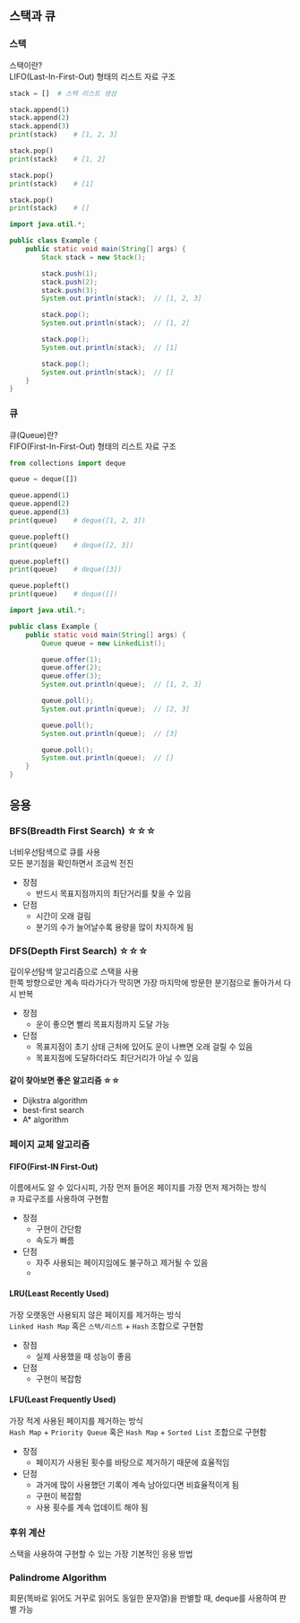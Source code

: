 ## 스택과 큐

### 스택

스택이란? <br>
LIFO(Last-In-First-Out) 형태의 리스트 자료 구조

```Python
stack = []  # 스택 리스트 생성

stack.append(1)
stack.append(2)
stack.append(3)
print(stack)    # [1, 2, 3]

stack.pop()
print(stack)    # [1, 2]

stack.pop()
print(stack)    # [1]

stack.pop()
print(stack)    # []
```

```Java
import java.util.*;

public class Example {
    public static void main(String[] args) {
        Stack stack = new Stack();

        stack.push(1);
        stack.push(2);
        stack.push(3);
        System.out.println(stack);  // [1, 2, 3]

        stack.pop();
        System.out.println(stack);  // [1, 2]

        stack.pop();
        System.out.println(stack);  // [1]

        stack.pop();
        System.out.println(stack);  // []
    }
}
```

### 큐

큐(Queue)란? <br>
FIFO(First-In-First-Out) 형태의 리스트 자료 구조

```Python
from collections import deque

queue = deque([])

queue.append(1)
queue.append(2)
queue.append(3)
print(queue)    # deque([1, 2, 3])

queue.popleft()
print(queue)    # deque([2, 3])

queue.popleft()
print(queue)    # deque([3])

queue.popleft()
print(queue)    # deque([])
```

```Java
import java.util.*;

public class Example {
    public static void main(String[] args) {
        Queue queue = new LinkedList();

        queue.offer(1);
        queue.offer(2);
        queue.offer(3);
        System.out.println(queue);  // [1, 2, 3]

        queue.poll();
        System.out.println(queue);  // [2, 3]

        queue.poll();
        System.out.println(queue);  // [3]

        queue.poll();
        System.out.println(queue);  // []
    }
}
```

## 응용

### BFS(Breadth First Search) ☆☆☆

너비우선탐색으로 큐를 사용 <br>
모든 분기점을 확인하면서 조금씩 전진

- 장점
  - 반드시 목표지점까지의 최단거리를 찾을 수 있음
- 단점
  - 시간이 오래 걸림
  - 분기의 수가 늘어날수록 용량을 많이 차지하게 됨

### DFS(Depth First Search) ☆☆☆

깊이우선탐색 알고리즘으로 스택을 사용 <br>
한쪽 방향으로만 계속 따라가다가 막히면 가장 마지막에 방문한 분기점으로 돌아가서 다시 반복

- 장점
  - 운이 좋으면 빨리 목표지점까지 도달 가능
- 단점
  - 목표지점이 초기 상태 근처에 있어도 운이 나쁘면 오래 걸릴 수 있음
  - 목표지점에 도달하더라도 최단거리가 아닐 수 있음

#### 같이 찾아보면 좋은 알고리즘 ☆☆

- Dijkstra algorithm
- best-first search
- A\* algorithm

### 페이지 교체 알고리즘

#### FIFO(First-IN First-Out)

이름에서도 알 수 있다시피, 가장 먼저 들어온 페이지를 가장 먼저 제거하는 방식 <br>
`큐` 자료구조를 사용하여 구현함

- 장점
  - 구현이 간단함
  - 속도가 빠름
- 단점
  - 자주 사용되는 페이지임에도 불구하고 제거될 수 있음
  -

#### LRU(Least Recently Used)

가장 오랫동안 사용되지 않은 페이지를 제거하는 방식 <br>
`Linked Hash Map` 혹은 `스택/리스트` + `Hash` 조합으로 구현함

- 장점
  - 실제 사용했을 때 성능이 좋음
- 단점
  - 구현이 복잡함

#### LFU(Least Frequently Used)

가장 적게 사용된 페이지를 제거하는 방식 <br>
`Hash Map` + `Priority Queue` 혹은 `Hash Map` + `Sorted List` 조합으로 구현함

- 장점
  - 페이지가 사용된 횟수를 바탕으로 제거하기 때문에 효율적임
- 단점
  - 과거에 많이 사용했던 기록이 계속 남아있다면 비효율적이게 됨
  - 구현이 복잡함
  - 사용 횟수를 계속 업데이트 해야 됨

### 후위 계산

스택을 사용하여 구현할 수 있는 가장 기본적인 응용 방법

### Palindrome Algorithm

회문(똑바로 읽어도 거꾸로 읽어도 동일한 문자열)을 판별할 때, deque를 사용하여 판별 가능
